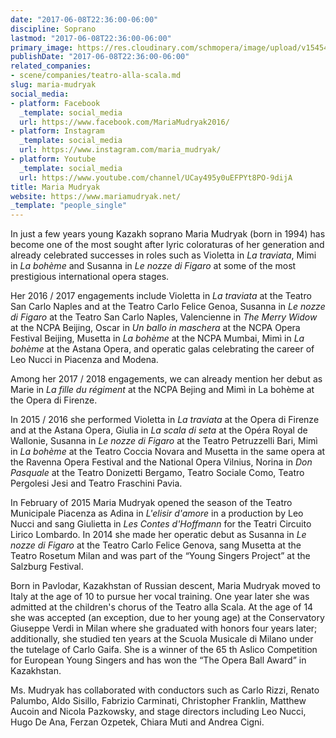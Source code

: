 ```yaml
---
date: "2017-06-08T22:36:00-06:00"
discipline: Soprano
lastmod: "2017-06-08T22:36:00-06:00"
primary_image: https://res.cloudinary.com/schmopera/image/upload/v1545409169/media/webhook-uploads/1496982712954/IMG_8142%20(1).jpg.jpg
publishDate: "2017-06-08T22:36:00-06:00"
related_companies:
- scene/companies/teatro-alla-scala.md
slug: maria-mudryak
social_media:
- platform: Facebook
  _template: social_media
  url: https://www.facebook.com/MariaMudryak2016/
- platform: Instagram
  _template: social_media
  url: https://www.instagram.com/maria_mudryak/
- platform: Youtube
  _template: social_media
  url: https://www.youtube.com/channel/UCay495y0uEFPYt8PO-9dijA
title: Maria Mudryak
website: https://www.mariamudryak.net/
_template: "people_single"
---
```


In just a few years young Kazakh soprano Maria Mudryak (born in 1994) has become one of the most sought after lyric coloraturas of her generation and already celebrated successes in roles such as Violetta in *La traviata*, Mimi in *La bohème* and Susanna in *Le nozze di Figaro* at some of the most prestigious international opera stages.

Her 2016 / 2017 engagements include Violetta in *La traviata* at the Teatro San Carlo Naples and at the Teatro Carlo Felice Genoa, Susanna in *Le nozze di Figaro* at the Teatro San Carlo Naples, Valencienne in *The Merry Widow* at the NCPA Beijing, Oscar in *Un ballo in maschera* at the NCPA Opera Festival Beijing, Musetta in *La bohème* at the NCPA Mumbai, Mimì in *La bohème* at the Astana Opera, and operatic galas celebrating the career of Leo Nucci in Piacenza and Modena.

Among her 2017 / 2018 engagements, we can already mention her debut as Marie in *La fille du régiment* at the NCPA Bejing and Mimì in La bohème at the Opera di Firenze.

In 2015 / 2016 she performed Violetta in *La traviata* at the Opera di Firenze and at the Astana Opera, Giulia in *La scala di seta* at the Opéra Royal de Wallonie, Susanna in *Le nozze di Figaro* at the Teatro Petruzzelli Bari, Mimì in *La bohème* at the Teatro Coccia Novara and Musetta in the same opera at the Ravenna Opera Festival and the National Opera Vilnius, Norina in *Don Pasquale* at the Teatro Donizetti Bergamo, Teatro Sociale Como, Teatro Pergolesi Jesi and Teatro Fraschini Pavia.

In February of 2015 Maria Mudryak opened the season of the Teatro Municipale Piacenza as Adina in *L'elisir d'amore* in a production by Leo Nucci and sang Giulietta in *Les Contes d'Hoffmann* for the Teatri Circuito Lirico Lombardo. In 2014 she made her operatic debut as Susanna in *Le nozze di Figaro* at the Teatro Carlo Felice Genova, sang Musetta at the Teatro Rosetum Milan and was part of the “Young Singers Project” at the Salzburg Festival.

Born in Pavlodar, Kazakhstan of Russian descent, Maria Mudryak moved to Italy at the age of 10 to pursue her vocal training. One year later she was admitted at the children's chorus of the Teatro alla Scala. At the age of 14 she was accepted (an exception, due to her young age) at the Conservatory Giuseppe Verdi in Milan where she graduated with honors four years later; additionally, she studied ten years at the Scuola Musicale di Milano under the tutelage of Carlo Gaifa. She is a winner of the 65 th Aslico Competition for European Young Singers and has won the “The Opera Ball Award” in Kazakhstan.

Ms. Mudryak has collaborated with conductors such as Carlo Rizzi, Renato Palumbo, Aldo Sisillo, Fabrizio Carminati, Christopher Franklin, Matthew Aucoin and Nicola Pazkowsky, and stage directors including Leo Nucci, Hugo De Ana, Ferzan Ozpetek, Chiara Muti and Andrea Cigni.
